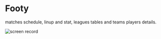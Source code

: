 # Footy

matches schedule, linup and stat, leagues tables and teams players details.

![screen record](https://media.giphy.com/media/sYnRAWgoiDR2FVCHXx/giphy.gif)

